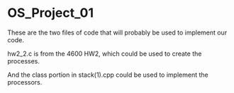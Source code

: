 # OS_Project_01

These are the two files of code that will probably be used to implement our code. 

hw2_2.c is from the 4600 HW2, which could be used to create the processes. 

And the class portion in stack(1).cpp could be used to implement the processors.
